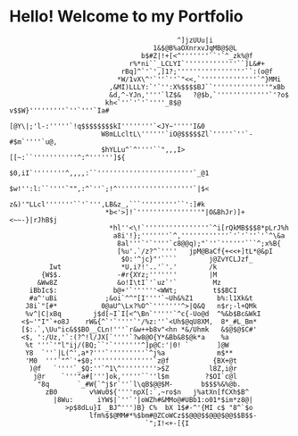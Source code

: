 # Hello! Welcome to my Portfolio
                                                                                    
                                                                                    
                                              ^]jzUUu|i                             
                                        1&$@B%aOXnrxvJqMB@$@L                       
                                     b$#Z|!+[<^'''''''``'`^_zk%@f                   
                                  r%*ni``_LCLYI`'''''''''''''``]L&#+                
                                rBq]^`'`',]1?;'''''''''''''''''``:(o@f              
                               *W/1vX\^'`''`''`"<<,`''''''''''''''`^}MMi            
                             ,&MI)LLLY:`'`'':X%$$$$BJ``''''''''''''''"xBb           
                             &d,^-YJn,''''`lZ$&   ?@$b,`'''''''''''''`'?o$          
                            kh<`''`'`'`''''_8$@   v$$W}'''''''''`''`'''`Ia#         
                           [@Y\|;'l-:'''''`!q$$$$$$$$kI''''''''`<JY~'''''I&0        
                           W8mLLcltL\''''''`iO@$$$$$Zl`'''''`''`-#$m`''''`u@,       
                           $hYLLu^`^''''``",,,I>[[~:``'''''''''''^:^'''''']${       
                           $0,iI`''''''''^,,,,:``''''''''''''''''''''''''`_@1       
                           $w!'':l:``''''`"",:^`''`;!^'''''''''''''''''''`|$<       
                           z&)'"LLcl'''''''``'`''',LB&z_,```'''''''''``':]#k        
                            *b<'>]!`''''''''''''''''"|O&BhJr)]+<~~-}|rJhB$j         
                             *hl''<\!`''''''''''''''''`^i[rQkMB$$$8*pLrJ%h          
                              a8i'!};'''''''`^,''''''''''''`'`'`''`'`^\&a           
                               8al'''`'`''''`c8@@q);"`''`''''''```^;x%B{            
                               [%u'.`/z?^`''''   jpM@BaCf{+<<+]tL*@&pI              
                                $O:'^jc}"'````        j@ZvYCLJzf_                   
              Iwt               *U,i?!'..'`'.'        /k                            
            {W$$.              -#r{XYz;'''''''        |M                            
           &Ww8Z               &o!I\tI`'`uz`'`         Mz                           
         iBbIc$:              b@+'`''''''<WWt;         t$$BCI                       
         #a^'uBi            ;&oi`^^"[I''''`~Uh&%Z1      b%:l1Xk&t                   
        J8i`"[#*           0@aU^\Lx?%O^`'''''''^>|Q&Q   n$r;-l+QMk                  
        %v^|C|xBq        j$d[~I`I[<^\Bn`'''''`^c{-Uo@d  ^%&b$Bc&WkI                 
       <$~'"I"`+o8J    rW&{^`'`''''`'/%z:''`<Uh$@qU8XM,  8*_#L_Bm*                  
       [$:.`,\Uu"ic&$$BO__CLn!'''`r&w++b8v"<hn *&/Uhmk   &$@$@$C#'                  
       <$, ':/Uz,'`:(?^!l/JX[`''''`?w8@O{Y*&Bb&8$@k*a    %a                         
        %t '''`'"l"ij/(BQ;``'`'''''''^]p@C:'|0! `       ]@W                         
        Y8  `''`|L(^',a*?'''`'''''''''`^j%a             m$**                        
        'M0  '''`"^`'+$0;'''''''''''''''`z@f           {BX+@t                       
         )@f   `''''`_$Q:''`^1\^'''''''''>$Z          l8Z,i@r                       
          j@r    `'''"a#[''']ok,'''''``''l$m         ?$OI`c@l                       
           "8q       `_#W{`^j$r`''`l\qB$@@$M-       b$$$%&%@b.                      
             zB0        v%Wu0${''''npX[:`,~ro$n   j%atXn[fCXh$B^                    
               |8Wu:      iYW$|`''`'|oWZh#&MMo@#UBb1:o01*$im*z8@|                   
                  >p$8dLu}I _BJ^''')B} C%  bX 1$#-^'{MI c$ "8^`$o                   
                        lfm%$$@MM#*%$bm#@ZCoWCz$$@@@$$@@@$@@$$B$$-                  
                                      `";I!<+-[{I                                   
                                                                                    
                                                                                    
